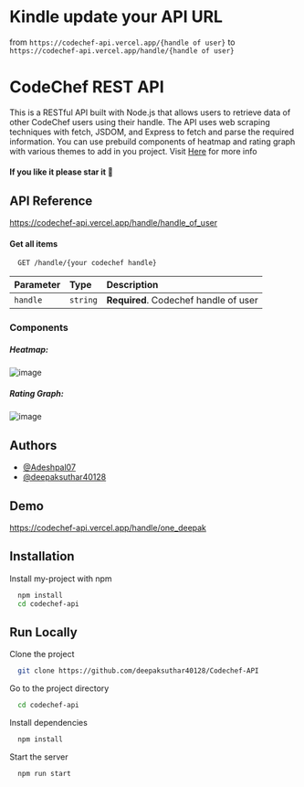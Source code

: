 # Kindle update your API URL
from `https://codechef-api.vercel.app/{handle of user}` to `https://codechef-api.vercel.app/handle/{handle of user}`







# CodeChef REST API

This is a RESTful API built with Node.js that allows users to retrieve data of other CodeChef users using their handle.
The API uses web scraping techniques with fetch, JSDOM, and Express to fetch and parse the required information.
You can use prebuild components of heatmap and rating graph with various themes to add in you project.
Visit [Here](https://codechef-api.vercel.app) for more info

#### If you like it please star it 🥺

## API Reference
https://codechef-api.vercel.app/handle/handle_of_user

#### Get all items

```http
  GET /handle/{your codechef handle}
```

| Parameter | Type     | Description                |
| :-------- | :------- | :------------------------- |
| `handle` | `string` | **Required**. Codechef handle of user|


### Components 

##### Heatmap: 
![image](https://github.com/user-attachments/assets/7477d725-8d20-4385-b146-e13ca1591626)

##### Rating Graph:
![image](https://github.com/user-attachments/assets/d8f809be-eb7f-41c4-8e7f-69ff292699de)



## Authors

- [@Adeshpal07]([https://www.github.com/deepaksuthar40128](https://github.com/Adeshpal07))
- [@deepaksuthar40128](https://www.github.com/deepaksuthar40128) 


## Demo

 https://codechef-api.vercel.app/handle/one_deepak


## Installation

Install my-project with npm

```bash
  npm install
  cd codechef-api
```
    
## Run Locally

Clone the project

```bash
  git clone https://github.com/deepaksuthar40128/Codechef-API
```

Go to the project directory

```bash
  cd codechef-api
```

Install dependencies

```bash
  npm install
```

Start the server

```bash
  npm run start
```



